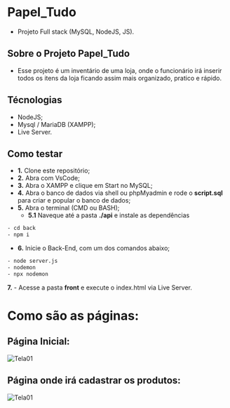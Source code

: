 # Papel_Tudo
 - Projeto Full stack (MySQL, NodeJS, JS).
  
## Sobre o Projeto Papel_Tudo

- Esse projeto é um inventário de uma loja, onde o funcionário irá inserir todos os itens da loja ficando assim mais organizado, pratico e rápido.

## Técnologias
- NodeJS;
- Mysql / MariaDB (XAMPP);
- Live Server.

## Como testar
- **1.** Clone este repositório;
- **2.** Abra com VsCode;
- **3.** Abra o XAMPP e clique em Start no MySQL;
- **4.** Abra o banco de dados via shell ou phpMyadmin e rode o **script.sql** para criar e popular o banco de dados;
- **5.** Abra o terminal (CMD ou BASH);
    - **5.1** Naveque até a pasta **./api** e instale as dependências
```bash
- cd back
- npm i
```
- **6.** Inicie o Back-End, com um dos comandos abaixo;
```bash
- node server.js
- nodemon
- npx nodemon
```
**7.** - Acesse a pasta **front** e execute o index.html via Live Server.

# Como são as páginas:

## Página Inicial:
  
![Tela01](./telas/tela01.png)

## Página onde irá cadastrar os produtos:
  
![Tela01](./telas/tela02.png)
